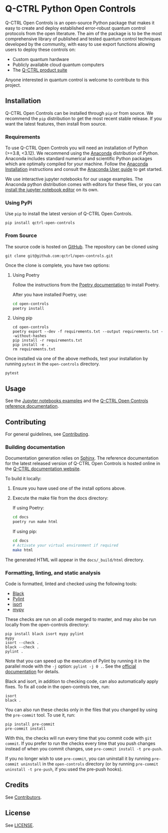 # Q-CTRL Python Open Controls

Q-CTRL Open Controls is an open-source Python package that makes it easy to
create and deploy established error-robust quantum control protocols from the
open literature. The aim of the package is to be the most comprehensive library
of published and tested quantum control techniques developed by the community,
with easy to use export functions allowing users to deploy these controls on:

- Custom quantum hardware
- Publicly available cloud quantum computers
- The [Q-CTRL product suite](https://q-ctrl.com/products/)

Anyone interested in quantum control is welcome to contribute to this project.

## Installation

Q-CTRL Open Controls can be installed through `pip` or from source. We recommend
the `pip` distribution to get the most recent stable release. If you want the
latest features, then install from source.

### Requirements

To use Q-CTRL Open Controls you will need an installation of Python (>=3.8, <3.12).
We recommend using the [Anaconda](https://www.anaconda.com/) distribution of
Python. Anaconda includes standard numerical and scientific Python packages
which are optimally compiled for your machine. Follow the [Anaconda
Installation](https://docs.anaconda.com/anaconda/install/) instructions and
consult the [Anaconda User
guide](https://docs.anaconda.com/anaconda/user-guide/) to get started.

We use interactive jupyter notebooks for our usage examples. The Anaconda
python distribution comes with editors for these files, or you can [install the
jupyter notebook editor](https://jupyter.org/install) on its own.

### Using PyPi

Use `pip` to install the latest version of Q-CTRL Open Controls.

```shell
pip install qctrl-open-controls
```

### From Source

The source code is hosted on
[GitHub](https://github.com/qctrl/open-controls). The repository can be
cloned using

```shell
git clone git@github.com:qctrl/open-controls.git
```

Once the clone is complete, you have two options:

1. Using Poetry

   Follow the instructions from the
   [Poetry documentation](https://python-poetry.org/docs/#installation) to
   install Poetry.

   After you have installed Poetry, use:

   ```bash
   cd open-controls
   poetry install
   ```

1. Using pip

   ```shell
   cd open-controls
   poetry export --dev -f requirements.txt --output requirements.txt --without-hashes
   pip install -r requirements.txt
   pip install -e .
   rm requirements.txt
   ```

Once installed via one of the above methods, test your installation by running
`pytest` in the `open-controls` directory.

```shell
pytest
```

## Usage

See the [Jupyter notebooks examples](../examples) and the
[Q-CTRL Open Controls reference documentation](https://docs.q-ctrl.com/open-controls/references/qctrl-open-controls/).

## Contributing

For general guidelines, see [Contributing](https://code.q-ctrl.com/contributing).

### Building documentation

Documentation generation relies on [Sphinx](http://www.sphinx-doc.org).
The reference documentation for the latest released version of
Q-CTRL Open Controls is hosted online in the
[Q-CTRL documentation website](https://docs.q-ctrl.com/open-controls/references/qctrl-open-controls/).

To build it locally:

1. Ensure you have used one of the install options above.
1. Execute the make file from the docs directory:

    If using Poetry:

    ```bash
    cd docs
    poetry run make html
    ```

    If using pip:

    ```bash
    cd docs
    # Activate your virtual environment if required
    make html
    ```

The generated HTML will appear in the `docs/_build/html` directory.

### Formatting, linting, and static analysis

Code is formatted, linted and checked using the following tools:
- [Black](https://github.com/psf/black)
- [Pylint](https://pypi.org/project/pylint/)
- [isort](https://github.com/timothycrosley/isort)
- [mypy](http://mypy-lang.org/)

These checks are run on all code merged to master, and may also be run locally from the open-controls
directory:

```shell
pip install black isort mypy pylint
mypy
isort --check .
black --check .
pylint .
```

Note that you can speed up the execution of Pylint by running it in the parallel mode with the `-j`
option: `pylint -j 0 .`.
See the [official documentation](https://pylint.readthedocs.io/en/latest/user_guide/usage/run.html#parallel-execution)
for details.

Black and isort, in addition to checking code, can also automatically apply fixes. To fix all code
in the open-controls tree, run:

```shell
isort
black .
```

You can also run these checks only in the files that you changed by using the
`pre-commit` tool. To use it, run:

```shell
pip install pre-commit
pre-commit install
```

With this, the checks will run every time that you commit code with
`git commit`. If you prefer to run the checks every time that you push changes
instead of when you commit changes, use `pre-commit install -t pre-push`.

If you no longer wish to use `pre-commit`, you can uninstall it by running
`pre-commit uninstall` in the `open-controls` directory (or by running
`pre-commit uninstall -t pre-push`, if you used the pre-push hooks).

## Credits

See
[Contributors](https://github.com/qctrl/open-controls/graphs/contributors).

## License

See [LICENSE](../LICENSE).
